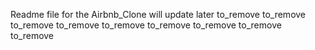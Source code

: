 Readme file for the Airbnb_Clone will update later
to_remove
to_remove
to_remove
to_remove
to_remove
to_remove
to_remove
to_remove
to_remove
